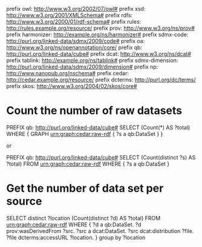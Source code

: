 prefix owl: <http://www.w3.org/2002/07/owl#>
prefix xsd: <http://www.w3.org/2001/XMLSchema#>
prefix rdfs: <http://www.w3.org/2000/01/rdf-schema#>
prefix rules: <http://rules.example.org/resource/>
prefix prov: <http://www.w3.org/ns/prov#>
prefix harmonizer: <http://example.org/ns/harmonizer#>
prefix sdmx-code: <http://purl.org/linked-data/sdmx/2009/code#>
prefix oa: <http://www.w3.org/ns/openannotation/core/>
prefix qb: <http://purl.org/linked-data/cube#>
prefix dcat: <http://www.w3.org/ns/dcat#>
prefix tablink: <http://example.org/ns/tablink#>
prefix sdmx-dimension: <http://purl.org/linked-data/sdmx/2009/dimension#>
prefix np: <http://www.nanopub.org/nschema#>
prefix cedar: <http://cedar.example.org/resource/>
prefix dcterms: <http://purl.org/dc/terms/>
prefix skos: <http://www.w3.org/2004/02/skos/core#>
 
# Count the number of raw datasets

PREFIX qb:  <http://purl.org/linked-data/cube#>
SELECT (Count(*) AS ?total) WHERE
{ GRAPH <urn:graph:cedar:raw-rdf> { 
?s a qb:DataSet 
} }

or

PREFIX qb:  <http://purl.org/linked-data/cube#>
SELECT (Count(distinct ?s) AS ?total) FROM <urn:graph:cedar:raw-rdf> WHERE
{  ?s a qb:DataSet  }

# Get the number of data set per source
SELECT distinct ?location (Count(distinct ?d) AS ?total) FROM <urn:graph:cedar:raw-rdf> WHERE {
?d a qb:DataSet.
?d prov:wasDerivedFrom ?src.
?src a dcat:DataSet.
?src dcat:distribution ?file.
?file dcterms:accessURL ?location.
} group by ?location
